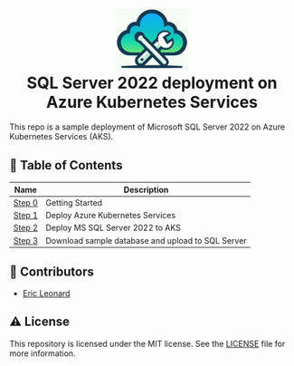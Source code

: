 <h1 align="center">
  <img src="./docs/logo.jpg" alt="logo" width="128" />
  <br>
  SQL Server 2022 deployment on Azure Kubernetes Services
  <br>
</h1>

This repo is a sample deployment of Microsoft SQL Server 2022 on Azure Kubernetes Services (AKS).

## :roller_coaster: Table of Contents

| Name       | Description                                |
|-------------------|--------------------------------------------|
| [Step 0](./docs/getting-started.md) | Getting Started |
| [Step 1](./docs/aks-deployment.md) | Deploy Azure Kubernetes Services |
| [Step 2](./docs/mssql-deployment.md) | Deploy MS SQL Server 2022 to AKS |
| [Step 3](./docs/mssql.md) | Download sample database and upload to SQL Server |

## :wave: Contributors
- [Eric Leonard](https://github.com/erleonard)

## :warning:  License

This repository is licensed under the MIT license. See the [LICENSE](LICENSE) file for more information.